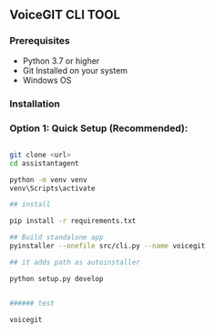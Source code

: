 <!-- ## Create a Github agent with mcp 


## Create a Code Agent with CMD access 

Code agent new repo and commit in that tab should handle  on that particular cmd line 

which does commands in git repo 

cmd message  -->


## VoiceGIT CLI TOOL


### Prerequisites 

- Python 3.7 or higher 
- Git Installed on your system 
- Windows OS 

### Installation 

### Option 1: Quick Setup (Recommended):

``` bash 

git clone <url>
cd assistantagent

python -m venv venv 
venv\Scripts\activate

## install 

pip install -r requirements.txt

## Build standalone app 
pyinstaller --onefile src/cli.py --name voicegit

## it adds path as autoinstaller 

python setup.py develop 


###### test 

voicegit 
```




